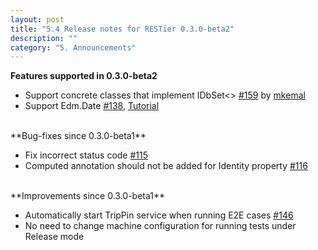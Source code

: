 ```yaml
---
layout: post
title: "5.4 Release notes for RESTier 0.3.0-beta2"
description: ""
category: "5. Announcements"
---
```


**Features supported in 0.3.0-beta2**

 - Support concrete classes that implement IDbSet<> [#159](https://github.com/OData/RESTier/issues/159) by [mkemal](https://github.com/mkemal)
 - Support Edm.Date [#138](https://github.com/OData/RESTier/issues/138), [Tutorial](http://odata.github.io/RESTier/#03-15-Date)

<br/>
**Bug-fixes since 0.3.0-beta1**

 - Fix incorrect status code [#115](https://github.com/OData/RESTier/issues/115)
 - Computed annotation should not be added for Identity property [#116](https://github.com/OData/RESTier/issues/116)

<br/>
**Improvements since 0.3.0-beta1**

 - Automatically start TripPin service when running E2E cases [#146](https://github.com/OData/RESTier/issues/146)
 - No need to change machine configuration for running tests under Release mode
 